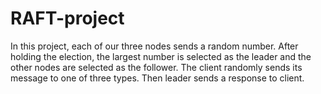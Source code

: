 # RAFT-project

 In this project, each of our three nodes sends a random number.
 After holding the election, the largest number is selected as the leader and the other nodes are selected as the follower.
The client randomly sends its message to one of three types.
Then leader sends a response to client.
